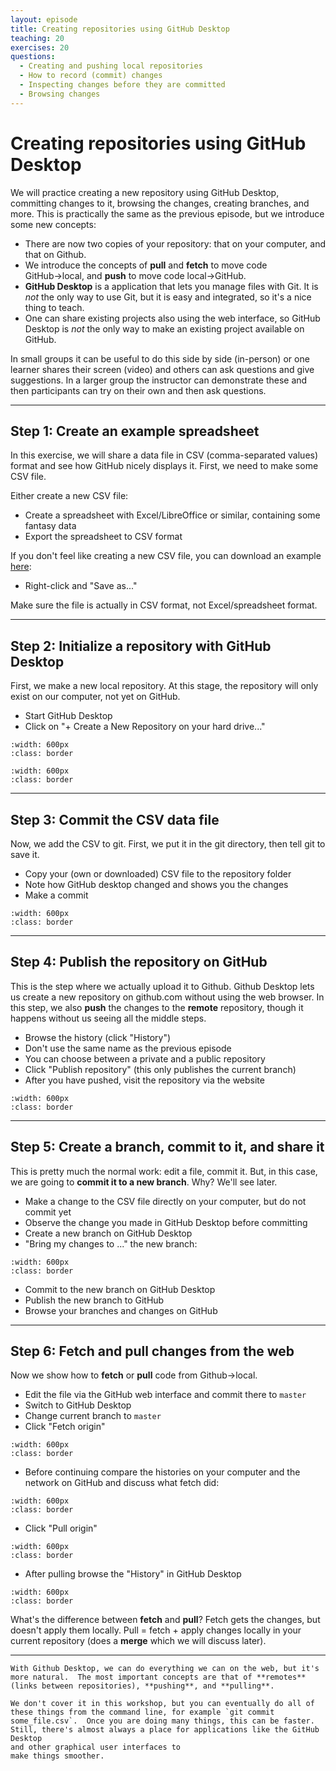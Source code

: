 ```yaml
---
layout: episode
title: Creating repositories using GitHub Desktop
teaching: 20
exercises: 20
questions:
  - Creating and pushing local repositories
  - How to record (commit) changes
  - Inspecting changes before they are committed
  - Browsing changes
---
```


# Creating repositories using GitHub Desktop

We will practice creating a new repository using GitHub Desktop, committing
changes to it, browsing the changes, creating branches, and more.
This is practically the same as the previous episode, but we introduce
some new concepts:

- There are now two copies of your repository: that on your computer,
  and that on Github.
- We introduce the concepts of **pull** and **fetch** to move code
  GitHub→local, and **push** to move code local→GitHub.
- **GitHub Desktop** is a application that lets you manage files with
  Git. It is *not* the only way to use Git, but it is easy and
  integrated, so it's a nice thing to teach.
- One can share existing projects also using the web interface, so GitHub Desktop
  is *not* the only way to make an existing project available on GitHub.

In small groups it can be useful to do this side by side (in-person) or one
learner shares their screen (video) and others can ask questions and give
suggestions. In a larger group the instructor can demonstrate these and then
participants can try on their own and then ask questions.

---

## Step 1: Create an example spreadsheet

In this exercise, we will share a data file in CSV (comma-separated
values) format and see how GitHub nicely displays it. First, we
need to make some CSV file.

Either create a new CSV file:
- Create a spreadsheet with Excel/LibreOffice or similar, containing some fantasy data
- Export the spreadsheet to CSV format

If you don't feel like creating a new CSV file, you can download an example
[here](https://raw.githubusercontent.com/coderefinery/github-without-command-line/master/data/academy-award-female.csv):
- Right-click and "Save as..."

Make sure the file is actually in CSV format, not Excel/spreadsheet
format.

---

## Step 2: Initialize a repository with GitHub Desktop

First, we make a new local repository. At this stage, the repository
will only exist on our computer, not yet on GitHub.

- Start GitHub Desktop
- Click on "+ Create a New Repository on your hard drive..."

```{image} /img/creating-using-desktop/before-create.png
:width: 600px
:class: border
```

```{image} /img/creating-using-desktop/creating.png
:width: 600px
:class: border
```

---

## Step 3: Commit the CSV data file

Now, we add the CSV to git.  First, we put it in the git directory,
then tell git to save it.

- Copy your (own or downloaded) CSV file to the repository folder
- Note how GitHub desktop changed and shows you the changes
- Make a commit

```{image} /img/creating-using-desktop/diff-before-commit.png
:width: 600px
:class: border
```

---

## Step 4: Publish the repository on GitHub

This is the step where we actually upload it to Github.  Github
Desktop lets us create a new repository on github.com without using
the web browser.  In this step, we also **push** the changes to the
**remote** repository, though it happens without us seeing all the
middle steps.

- Browse the history (click "History")
- Don't use the same name as the previous episode
- You can choose between a private and a public repository
- Click "Publish repository" (this only publishes the current branch)
- After you have pushed, visit the repository via the website

```{image} /img/creating-using-desktop/publish.png
:width: 600px
:class: border
```

---

## Step 5: Create a branch, commit to it, and share it

This is pretty much the normal work: edit a file, commit it.  But, in
this case, we are going to **commit it to a new branch**.  Why?  We'll see
later.

- Make a change to the CSV file directly on your computer, but do not commit yet
- Observe the change you made in GitHub Desktop before committing
- Create a new branch on GitHub Desktop
- "Bring my changes to ..." the new branch:

```{image} /img/creating-using-desktop/switch-branch.png
:width: 600px
:class: border
```

- Commit to the new branch on GitHub Desktop
- Publish the new branch to GitHub
- Browse your branches and changes on GitHub

---

## Step 6: Fetch and pull changes from the web

Now we show how to **fetch** or **pull** code from Github→local.

- Edit the file via the GitHub web interface and commit there to `master`
- Switch to GitHub Desktop
- Change current branch to `master`
- Click "Fetch origin"

```{image} /img/creating-using-desktop/fetch-origin.png
:width: 600px
:class: border
```

- Before continuing compare the histories on your computer and the network on GitHub and discuss what fetch did:

```{image} /img/creating-using-desktop/network.png
:width: 600px
:class: border
```

- Click "Pull origin"

```{image} /img/creating-using-desktop/pull-origin.png
:width: 600px
:class: border
```

- After pulling browse the "History" in GitHub Desktop

```{image} /img/creating-using-desktop/after-pull.png
:width: 600px
:class: border
```

What's the difference between **fetch** and **pull**?  Fetch gets the
changes, but doesn't apply them locally.  Pull = fetch + apply changes
locally in your current repository (does a **merge** which we will
discuss later).

---

```{admonition} Summary
With Github Desktop, we can do everything we can on the web, but it's
more natural.  The most important concepts are that of **remotes**
(links between repositories), **pushing**, and **pulling**.

We don't cover it in this workshop, but you can eventually do all of
these things from the command line, for example `git commit
some_file.csv`.  Once you are doing many things, this can be faster.
Still, there's almost always a place for applications like the GitHub Desktop
and other graphical user interfaces to
make things smoother.
```
